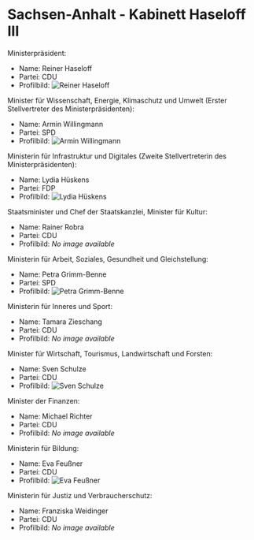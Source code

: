 # Sachsen-Anhalt - Kabinett Haseloff III

Ministerpräsident:
* Name: Reiner Haseloff
* Partei: CDU
* Profilbild: ![Reiner Haseloff](https://upload.wikimedia.org/wikipedia/commons/thumb/7/74/Reiner_Haseloff_%28Martin_Rulsch%29_09.jpg/400px-Reiner_Haseloff_%28Martin_Rulsch%29_09.jpg)

Minister für Wissenschaft, Energie, Klimaschutz und Umwelt (Erster Stellvertreter des Ministerpräsidenten):
* Name: Armin Willingmann
* Partei: SPD
* Profilbild: ![Armin Willingmann](https://upload.wikimedia.org/wikipedia/commons/thumb/a/a9/2018-09_Tierparkfest_10_Armin_Willingmann.jpg/400px-2018-09_Tierparkfest_10_Armin_Willingmann.jpg)

Ministerin für Infrastruktur und Digitales (Zweite Stellvertreterin des Ministerpräsidenten):
* Name: Lydia Hüskens
* Partei: FDP
* Profilbild: ![Lydia Hüskens](https://upload.wikimedia.org/wikipedia/commons/thumb/8/81/Lydia-H%C3%BCskens-MdL-Portrait.jpg/400px-Lydia-H%C3%BCskens-MdL-Portrait.jpg)

Staatsminister und Chef der Staatskanzlei, Minister für Kultur:
* Name: Rainer Robra
* Partei: CDU
* Profilbild: *No image available*

Ministerin für Arbeit, Soziales, Gesundheit und Gleichstellung:
* Name: Petra Grimm-Benne
* Partei: SPD
* Profilbild: ![Petra Grimm-Benne](https://upload.wikimedia.org/wikipedia/commons/thumb/4/4c/Petra_Grimm-Benne_2281.jpg/400px-Petra_Grimm-Benne_2281.jpg)

Ministerin für Inneres und Sport:
* Name: Tamara Zieschang
* Partei: CDU
* Profilbild: *No image available*

Minister für Wirtschaft, Tourismus, Landwirtschaft und Forsten:
* Name: Sven Schulze
* Partei: CDU
* Profilbild: ![Sven Schulze](https://upload.wikimedia.org/wikipedia/commons/thumb/c/cf/EPP_Political_Assembly%2C_04-05_May%2C_Munich%2C_Sven_Schulze_%2852871121137%29_%28cropped%29.jpg/400px-EPP_Political_Assembly%2C_04-05_May%2C_Munich%2C_Sven_Schulze_%2852871121137%29_%28cropped%29.jpg)

Minister der Finanzen:
* Name: Michael Richter
* Partei: CDU
* Profilbild: *No image available*

Ministerin für Bildung:
* Name: Eva Feußner
* Partei: CDU
* Profilbild: ![Eva Feußner](https://upload.wikimedia.org/wikipedia/commons/thumb/f/f9/Eva_Feussner_2211.jpg/400px-Eva_Feussner_2211.jpg)

Ministerin für Justiz und Verbraucherschutz:
* Name: Franziska Weidinger
* Partei: CDU
* Profilbild: *No image available*

